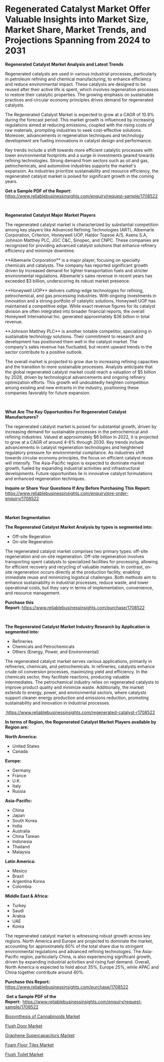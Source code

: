 <p><h1>Regenerated Catalyst Market Offer Valuable Insights into Market Size, Market Share, Market Trends, and Projections Spanning from 2024 to 2031</h1></p><p><strong>Regenerated Catalyst Market Analysis and Latest Trends</strong></p>
<p><p>Regenerated catalysts are used in various industrial processes, particularly in petroleum refining and chemical manufacturing, to enhance efficiency and reduce environmental impact. These catalysts are designed to be reused after their active life is spent, which involves regeneration processes to restore their catalytic properties. The growing emphasis on sustainable practices and circular economy principles drives demand for regenerated catalysts.</p><p>The Regenerated Catalyst Market is expected to grow at a CAGR of 10.9% during the forecast period. This market growth is influenced by increasing regulations aimed at reducing emissions, coupled with the rising costs of raw materials, prompting industries to seek cost-effective solutions. Moreover, advancements in regeneration techniques and technology development are fueling innovations in catalyst design and performance. </p><p>Key trends include a shift towards more efficient catalytic processes with lower environmental footprints and a surge in investments geared towards refining technologies. Strong demand from sectors such as oil and gas, petrochemicals, and automotive industries supports the market's expansion. As industries prioritize sustainability and resource efficiency, the regenerated catalyst market is poised for significant growth in the coming years.</p></p>
<p><strong>Get a Sample PDF of the Report:&nbsp;</strong> <a href="https://www.reliablebusinessinsights.com/enquiry/request-sample/1708522?utm_campaign=904&utm_medium=2&utm_source=Github&utm_content=ia&utm_term=14112024&utm_id=regenerated-catalyst">https://www.reliablebusinessinsights.com/enquiry/request-sample/1708522</a></p>
<p>&nbsp;</p>
<p><strong>Regenerated Catalyst Major Market Players</strong></p>
<p><p>The regenerated catalyst market is characterized by substantial competition among key players like Advanced Refining Technologies (ART), Albemarle Corporation, Criterion, Honeywell UOP, Haldor Topsoe A/S, Axens S.A, Johnson Matthey PLC, JGC C&C, Sinopec, and CNPC. These companies are recognized for providing advanced catalyst solutions that enhance refinery efficiency and minimize downtime.</p><p>**Albemarle Corporation** is a major player, focusing on specialty chemicals and catalysts. The company has reported significant growth driven by increased demand for lighter transportation fuels and stricter environmental regulations. Albemarle's sales revenue in recent years has exceeded $3 billion, underscoring its robust market presence.</p><p>**Honeywell UOP** delivers cutting-edge technologies for refining, petrochemical, and gas processing industries. With ongoing investments in innovation and a strong portfolio of catalytic solutions, Honeywell UOP has maintained a competitive edge. While exact revenue figures for its catalyst division are often integrated into broader financial reports, the overall Honeywell International Inc. generated approximately $36 billion in total revenue.</p><p>**Johnson Matthey PLC** is another notable competitor, specializing in sustainable technology solutions. Their commitment to research and development has positioned them well in the catalyst market. The company's sales revenue has fluctuated, but recent upward trends in the sector contribute to a positive outlook.</p><p>The overall market is projected to grow due to increasing refining capacities and the transition to more sustainable processes. Analysts anticipate that the global regenerated catalyst market could reach a valuation of $5 billion by 2028, driven by technological advancements and ongoing refinery optimization efforts. This growth will undoubtedly heighten competition among existing and new entrants in the industry, positioning these companies favorably for future expansion.</p></p>
<p>&nbsp;</p>
<p><strong>What Are The Key Opportunities For Regenerated Catalyst Manufacturers?</strong></p>
<p><p>The regenerated catalyst market is poised for substantial growth, driven by increasing demand for sustainable processes in the petrochemical and refining industries. Valued at approximately $6 billion in 2022, it is projected to grow at a CAGR of around 4-6% through 2030. Key trends include advancements in catalyst regeneration technologies and heightened regulatory pressure for environmental compliance. As industries shift towards circular economy principles, the focus on efficient catalyst reuse will intensify. The Asia-Pacific region is expected to dominate market growth, fueled by expanding industrial activities and infrastructural developments. Future opportunities lie in innovative catalyst formulations and enhanced regeneration techniques.</p></p>
<p><strong>Inquire or Share Your Questions If Any Before Purchasing This Report:</strong> <a href="https://www.reliablebusinessinsights.com/enquiry/pre-order-enquiry/1708522?utm_campaign=904&utm_medium=2&utm_source=Github&utm_content=ia&utm_term=14112024&utm_id=regenerated-catalyst">https://www.reliablebusinessinsights.com/enquiry/pre-order-enquiry/1708522</a></p>
<p>&nbsp;</p>
<p><strong>Market Segmentation</strong></p>
<p><strong>The Regenerated Catalyst Market Analysis by types is segmented into:</strong></p>
<p><ul><li>Off-site Regeration</li><li>On-site Regeeration</li></ul></p>
<p><p>The regenerated catalyst market comprises two primary types: off-site regeneration and on-site regeneration. Off-site regeneration involves transporting spent catalysts to specialized facilities for processing, allowing for efficient recovery and recycling of valuable materials. In contrast, on-site regeneration occurs directly at the production facility, enabling immediate reuse and minimizing logistical challenges. Both methods aim to enhance sustainability in industrial processes, reduce waste, and lower operational costs, but they vary in terms of implementation, convenience, and resource management.</p></p>
<p><strong>Purchase this Report:&nbsp;</strong><a href="https://www.reliablebusinessinsights.com/purchase/1708522?utm_campaign=904&utm_medium=2&utm_source=Github&utm_content=ia&utm_term=14112024&utm_id=regenerated-catalyst">https://www.reliablebusinessinsights.com/purchase/1708522</a></p>
<p>&nbsp;</p>
<p><strong>The Regenerated Catalyst Market Industry Research by Application is segmented into:</strong></p>
<p><ul><li>Refineries</li><li>Chemicals and Petrochemicals</li><li>Others (Energy, Power, and Environmental)</li></ul></p>
<p><p>The regenerated catalyst market serves various applications, primarily in refineries, chemicals, and petrochemicals. In refineries, catalysts enhance crude oil conversion processes, maximizing yield and efficiency. In the chemicals sector, they facilitate reactions, producing valuable intermediates. The petrochemical industry relies on regenerated catalysts to improve product quality and minimize waste. Additionally, the market extends to energy, power, and environmental sectors, where catalysts support cleaner energy production and emissions reduction, promoting sustainability and innovation in industrial processes.</p></p>
<p><a href="https://www.reliablebusinessinsights.com/regenerated-catalyst-r1708522?utm_campaign=904&utm_medium=2&utm_source=Github&utm_content=ia&utm_term=14112024&utm_id=regenerated-catalyst">&nbsp;https://www.reliablebusinessinsights.com/regenerated-catalyst-r1708522</a></p>
<p><strong>In terms of Region, the Regenerated Catalyst Market Players available by Region are:</strong></p>
<p>
    <p> <strong> North America: </strong>
        <ul>
            <li>United States</li>
            <li>Canada</li>
        </ul>
        </p> 
    <p> <strong> Europe: </strong>
        <ul>
            <li>Germany</li>
            <li>France</li>
            <li>U.K.</li>
            <li>Italy</li>
            <li>Russia</li>
        </ul>
        </p> 
    <p> <strong> Asia-Pacific: </strong>
        <ul>
            <li>China</li>
            <li>Japan</li>
            <li>South Korea</li>
            <li>India</li>
            <li>Australia</li>
            <li>China Taiwan</li>
            <li>Indonesia</li>
            <li>Thailand</li>
            <li>Malaysia</li>
        </ul>
        </p> 
    <p> <strong> Latin America: </strong>
        <ul>
            <li>Mexico</li>
            <li>Brazil</li>
            <li>Argentina Korea</li>
            <li>Colombia</li>
        </ul>
        </p> 
    <p> <strong> Middle East & Africa: </strong>
        <ul>
            <li>Turkey</li>
            <li>Saudi</li>
            <li>Arabia</li>
            <li>UAE</li>
            <li>Korea</li>
        </ul>
    </p>
    </p>
<p><p>The regenerated catalyst market is witnessing robust growth across key regions. North America and Europe are projected to dominate the market, accounting for approximately 60% of the total share due to stringent environmental regulations and advanced refining technologies. The Asia-Pacific region, particularly China, is also experiencing significant growth, driven by expanding industrial activities and rising fuel demand. Overall, North America is expected to hold about 35%, Europe 25%, while APAC and China together contribute around 40%.</p></p>
<p><strong>Purchase this Report: </strong><a href="https://www.reliablebusinessinsights.com/purchase/1708522?utm_campaign=904&utm_medium=2&utm_source=Github&utm_content=ia&utm_term=14112024&utm_id=regenerated-catalyst">https://www.reliablebusinessinsights.com/purchase/1708522</a></p>
<p>&nbsp;<strong>Get a Sample PDF of the Report:&nbsp;&nbsp;</strong><a href="https://www.reliablebusinessinsights.com/enquiry/request-sample/1708522?utm_campaign=904&utm_medium=2&utm_source=Github&utm_content=ia&utm_term=14112024&utm_id=regenerated-catalyst">https://www.reliablebusinessinsights.com/enquiry/request-sample/1708522</a></p>
<p><strong></strong></p>
<p><p><a href="https://issuu.com/reportprime-2/docs/biosynthesis-of-cannabinoids-market_10beddf452c5b6?utm_campaign=904&utm_medium=2&utm_source=Github&utm_content=ia&utm_term=14112024&utm_id=regenerated-catalyst">Biosynthesis of Cannabinoids Market</a></p><p><a href="https://www.linkedin.com/pulse/flush-door-market-growth-outlook-from-2024-2031-projecting-2fiie?utm_campaign=904&utm_medium=2&utm_source=Github&utm_content=ia&utm_term=14112024&utm_id=regenerated-catalyst">Flush Door Market</a></p><p><a href="https://issuu.com/reportprime-2/docs/graphene-supercapacitors-market-siz_289cb494011a38?utm_campaign=904&utm_medium=2&utm_source=Github&utm_content=ia&utm_term=14112024&utm_id=regenerated-catalyst">Graphene Supercapacitors Market</a></p><p><a href="https://www.linkedin.com/pulse/global-foam-floor-tiles-nexus-sector-confluences-xrmse?utm_campaign=904&utm_medium=2&utm_source=Github&utm_content=ia&utm_term=14112024&utm_id=regenerated-catalyst">Foam Floor Tiles Market</a></p><p><a href="https://www.linkedin.com/pulse/comprehensive-flush-toilet-market-report-regional-mpjve?utm_campaign=904&utm_medium=2&utm_source=Github&utm_content=ia&utm_term=14112024&utm_id=regenerated-catalyst">Flush Toilet Market</a></p></p>